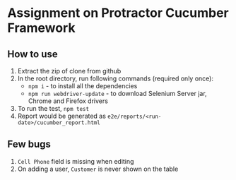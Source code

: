 # Assignment on Protractor Cucumber Framework #

## How to use ##

1. Extract the zip of clone from github
2. In the root directory, run following commands (required only once):
    - `npm i` - to install all the dependencies
    - `npm run webdriver-update` - to download Selenium Server jar, Chrome and Firefox drivers
3. To run the test, `npm test`
4. Report would be generated as `e2e/reports/<run-date>/cucumber_report.html`

## Few bugs ##

1. `Cell Phone` field is missing when editing
2. On adding a user, `Customer` is never shown on the table
